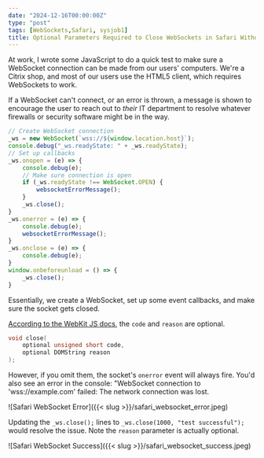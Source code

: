 ```yaml
---
date: "2024-12-16T00:00:00Z"
type: "post"
tags: [WebSockets,Safari, sysjob1]
title: Optional Parameters Required to Close WebSockets in Safari Without Errors
---
```


At work, I wrote some JavaScript to do a quick test to make sure a WebSocket
connection can be made from our users' computers. We're a Citrix shop, and most
of our users use the HTML5 client, which requires WebSockets to work.

If a WebSocket can't connect, or an error is thrown, a message is shown to
encourage the user to reach out to *their* IT department to resolve whatever
firewalls or security software might be in the way.

```javascript
// Create WebSocket connection
_ws = new WebSocket(`wss://${window.location.host}`);
console.debug("_ws.readyState: " + _ws.readyState);
// Set up callbacks
_ws.onopen = (e) => {
    console.debug(e);
    // Make sure connection is open
    if (_ws.readyState !== WebSocket.OPEN) {
        websocketErrorMessage();
    }
    _ws.close();
}
_ws.onerror = (e) => {
    console.debug(e);
    websocketErrorMessage();
}
_ws.onclose = (e) => {
    console.debug(e);
}
window.onbeforeunload = () => {
    _ws.close();
}
```

Essentially, we create a WebSocket, set up some event callbacks, and make sure
the socket gets closed.

[According to the WebKit JS
docs](https://developer.apple.com/documentation/webkitjs/websocket/1632860-close),
the `code` and `reason` are optional.

```c++
void close(
    optional unsigned short code, 
    optional DOMString reason
);
```

However, if you omit them, the socket's `onerror` event will always fire. You'd
also see an error in the console: "WebSocket connection to 'wss://example.com'
failed: The network connection was lost.

![Safari WebSocket Error]({{< slug >}}/safari_websocket_error.jpeg)

Updating the `_ws.close();` lines to `_ws.close(1000, "test successful");` would
resolve the issue. Note the `reason` parameter is actually optional.

![Safari WebSocket Success]({{< slug >}}/safari_websocket_success.jpeg)
